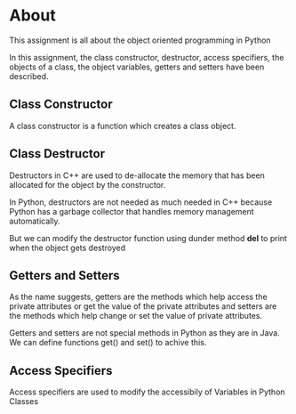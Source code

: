 # About
This assignment is all about the object oriented programming in Python

In this assignment, the class constructor, destructor, access specifiers, the objects of a class, the object variables, getters and setters have been described.

## Class Constructor
A class constructor is a function which creates a class object.

## Class Destructor
Destructors in C++  are used to de-allocate the memory that has been allocated for the object by the constructor.

In Python, destructors are not needed as much needed in C++ because Python has a garbage collector that handles memory management automatically.

But we can modify the destructor function using dunder method __del__ to print when the object gets destroyed

## Getters and Setters 

As the name suggests, getters are the methods which help access the private attributes or get the value of the private attributes and setters are the methods which help change or set the value of private attributes.

Getters and setters are not special methods in Python as they are in Java. We can define functions get() and set() to achive this.

## Access Specifiers

Access specifiers are used to modify the accessibily of Variables in Python Classes
